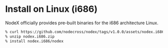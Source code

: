 # Install on Linux (i686)

NodeX officially provides pre-built binaries for the i686 architecture Linux.

```bash
% curl https://github.com/nodecross/nodex/tags/v1.0.0/assets/nodex.i686.zip
% unzip nodex.i686.zip
% install nodex.i686/nodex
```